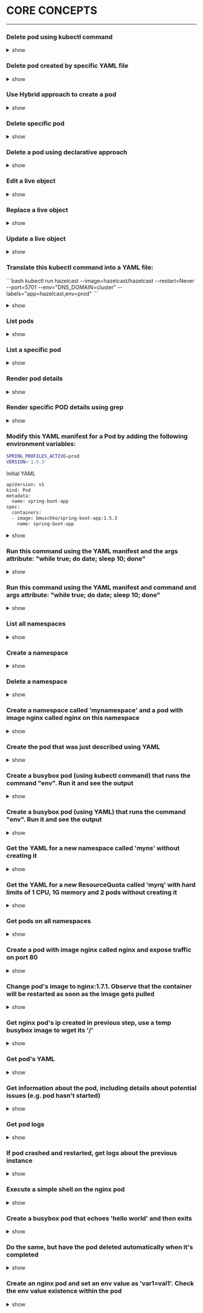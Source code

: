 # CORE CONCEPTS
-------------------
### Delete pod using kubectl command 
<details><summary>show</summary>
  
  ```bash
  kubectl delete pod frontend
  ```
  
</details>

### Delete pod created by specific YAML file 
<details><summary>show</summary>  
  ```bash
  kubectl delete -f pod.yaml
  ```  
</details>

### Use Hybrid approach to create a pod 
<details><summary>show</summary>
  <p>
  ```bash
  kubectl run frontend --image=nginx --restart=Never --port=80 \
  -o yaml --dry-run=client > pod.yaml
  ```
  ```bash
  kubectl create -f pod.yaml
  ```
  </p>
</details>


### Delete specific pod
<details><summary>show</summary>
  <p>
  ```bash
  kubectl delete pod frontend
  ```
  </p>
</details>

### Delete a pod using declarative approach
<details><summary>show</summary>
  <p>
  ```bash
  kubectl delete -f pod.yaml
  ```
  </p>
</details>

### Edit a live object
<details><summary>show</summary>
  <p>
  ```bash
  kubectl edit pod frontend
  ```
  </p>
</details>

### Replace a live object
<details><summary>show</summary>
  <p>
  ```bash
  kubectl replace -f pod.yaml
  ```
  </p>
</details>

### Update a live object
<details><summary>show</summary>
  <p>
  ```bash
  kubectl apply -f pod.yaml
  ```
  </p>
</details>

### Translate this kubectl command into a YAML file:
<p>
```bash
  kubectl run hazelcast --image=hazelcast/hazelcast --restart=Never --port=5701 --env="DNS_DOMAIN=cluster" --labels="app=hazelcast,env=prod"
```
  
</p>
<details><summary>show</summary>
  <p>
  ```bash
  apiVersion: v1
  kind: Pod
  metadata:
  name: hazelcast
  labels:
    app: hazelcast
    env: prod
  spec:
  containers:
  - env:
    - name: DNS_DOMAIN
      value: cluster
  image: hazelcast/hazelcast
  name: hazelcast
  ports:
  - containerPort: 5701
  restartPolicy: Never
  ```
  </p>
</details>

### List pods
<details><summary>show</summary>
  <p>
  ```bash
  kubectl get pods
  ```
  </p>
</details>

### List a specific pod
<details><summary>show</summary>
  <p>
  ```bash
  kubectl get pods hazelcast
  ```
  </p>
</details>

### Render pod details
<details><summary>show</summary>
  <p>
  ```bash
  kubectl describe pods hazelcast
  ```
  </p>
</details>

### Render specific POD details using grep
<details><summary>show</summary>
  <p>
  ```bash
  kubectl describe pods hazelcast | grep Image:
  ```
  </p>
</details>

### Modify this YAML manifest for a Pod by adding the following environment variables:
```bash
SPRING_PROFILES_ACTIVE=prod
VERSION='1.5.3'
```

Initial YAML

```bash
apiVersion: v1
kind: Pod
metadata:
  name: spring-boot-app
spec:
  containers:
  - image: bmuschko/spring-boot-app:1.5.3
    name: spring-boot-app
```

<details><summary>show</summary>
  <p>
  ```bash
  apiVersion: v1
  kind: Pod
  metadata:
    name: spring-boot-app
  spec:
    containers:
    - image: bmuschko/spring-boot-app:1.5.3
      name: spring-boot-app
      env:
      - name: SPRING_PROFILES_ACTIVE
        value: prod
      - name: VERSION
        value: '1.5.3'
  ```
  </p>
</details>

### Run this command using the YAML manifest and the args attribute: "while true; do date; sleep 10; done"
<details><summary>show</summary>
  <p>
  ```bash
  apiVersion: v1
  kind: Pod
  metadata:
    name: mypod
  spec:
    containers:
    - args:
    - /bin/sh
    - -c
    - while true; do date; sleep 10; done
    image: busybox
    name: mypod
  restartPolicy: Never
  ```
  </p>
</details>

### Run this command using the YAML manifest and command and args attribute: "while true; do date; sleep 10; done"
<details><summary>show</summary>
  <p>
  ```bash
  apiVersion: v1
  kind: Pod
  metadata:
    name: mypod
  spec:
    containers:
    - command: ["/bin/sh"]
    args: ["-c", "while true; do date; sleep 10; done"]
    image: busybox
    name: mypod
  restartPolicy: Never
  ```
  To validate
  ```bash
  kubectl create -f pod.yaml
  kubectl logs mypod -f
  ```
  </p>
</details>

### List all namespaces
<details><summary>show</summary>
  <p>
  ```bash
  kubectl get namespaces
  ```
  </p>
</details>

### Create a namespace
<details><summary>show</summary>
  <p>
  ```bash
  kubectl create namespace code-red
  ```
  </p>
</details>

### Delete a namespace
<details><summary>show</summary>
  <p>
  ```bash
  kubectl delete namespace code-red
  ```
  </p>
</details>

### Create a namespace called 'mynamespace' and a pod with image nginx called nginx on this namespace
<details><summary>show</summary>
  <p>
  ```bash
  kubectl create namespace mynamespace
  kubectl run nginx --image=nginx --restart=Never -n mynamespace
  ```
  </p>
</details>

### Create the pod that was just described using YAML
<details><summary>show</summary>
  <p>
  Easily generate YAML with:
  ```bash
  kubectl run nginx --image=nginx --restart=Never --dry-run=client -n mynamespace -o yaml > pod.yaml
  ```

  ```bash
  cat pod.yaml
  ```
  ```yaml
  apiVersion: v1
  kind: Pod
  metadata:
    creationTimestamp: null
    labels:
      run: nginx
    name: nginx
    namespace: mynamespace
  spec:
    containers:
    - image: nginx
      imagePullPolicy: IfNotPresent
      name: nginx
      resources: {}
    dnsPolicy: ClusterFirst
    restartPolicy: Never
  status: {}
  ```

  ```bash
  kubectl create -f pod.yaml
  ```
  Alternatively, you can run in one line
  ```bash
  kubectl run nginx --image=nginx --restart=Never --dry-run=client -o yaml | kubectl create -n mynamespace -f -
  ```
  </p>
</details>

### Create a busybox pod (using kubectl command) that runs the command "env". Run it and see the output
<details><summary>show</summary>
  <p>
  ```bash
  kubectl run busybox --image=busybox --command --restart=Never -it --rm -- env # -it will help in seeing the output, --rm will immediately delete the pod after it exits
  # or, just run it without -it
  kubectl run busybox --image=busybox --command --restart=Never -- env
  # and then, check its logs
  kubectl logs busybox
  ```
  </p>
</details>

### Create a busybox pod (using YAML) that runs the command "env". Run it and see the output
<details><summary>show</summary>
<p>
```bash
# create a  YAML template with this command
kubectl run busybox --image=busybox --restart=Never --dry-run=client -o yaml --command -- env > envpod.yaml
# see it
cat envpod.yaml
```

```YAML
apiVersion: v1
kind: Pod
metadata:
  creationTimestamp: null
  labels:
    run: busybox
  name: busybox
spec:
  containers:
  - command:
    - env
    image: busybox
    name: busybox
    resources: {}
  dnsPolicy: ClusterFirst
  restartPolicy: Never
status: {}
```

```bash
# apply it and then see the logs
kubectl apply -f envpod.yaml
kubectl logs busybox
```
</p>
</details>

### Get the YAML for a new namespace called 'myns' without creating it
<details><summary>show</summary>
  <p>
  ```bash
  kubectl create namespace myns -o yaml --dry-run=client
  ```
  </p>
</details>

### Get the YAML for a new ResourceQuota called 'myrq' with hard limits of 1 CPU, 1G memory and 2 pods without creating it
<details><summary>show</summary>
  <p>
  ```bash
  kubectl create quota myrq --hard=cpu=1,memory=1G,pods=2 --dry-run=client -o yaml
  ```
  </p>
</details>

### Get pods on all namespaces
<details><summary>show</summary>
  <p>
  ```bash
  kubectl get po --all-namespaces
  ```
  Alternatively 

  ```bash
  kubectl get po -A
  ```
  </p>
</details>

### Create a pod with image nginx called nginx and expose traffic on port 80
<details><summary>show</summary>
  <p>
  ```bash
  kubectl run nginx --image=nginx --restart=Never --port=80
  ```
  </p>
</details>

### Change pod's image to nginx:1.7.1. Observe that the container will be restarted as soon as the image gets pulled
<details><summary>show</summary>
<p>

*Note*: The `RESTARTS` column should contain 0 initially (ideally - it could be any number)

```bash
# kubectl set image POD/POD_NAME CONTAINER_NAME=IMAGE_NAME:TAG
kubectl set image pod/nginx nginx=nginx:1.7.1
kubectl describe po nginx # you will see an event 'Container will be killed and recreated'
kubectl get po nginx -w # watch it
```

*Note*: some time after changing the image, you should see that the value in the `RESTARTS` column has been increased by 1, because the container has been restarted, as stated in the events shown at the bottom of the `kubectl describe pod` command:

```
Events:
  Type    Reason     Age                  From               Message
  ----    ------     ----                 ----               -------
[...]
  Normal  Killing    100s                 kubelet, node3     Container pod1 definition changed, will be restarted
  Normal  Pulling    100s                 kubelet, node3     Pulling image "nginx:1.7.1"
  Normal  Pulled     41s                  kubelet, node3     Successfully pulled image "nginx:1.7.1"
  Normal  Created    36s (x2 over 9m43s)  kubelet, node3     Created container pod1
  Normal  Started    36s (x2 over 9m43s)  kubelet, node3     Started container pod1
```

*Note*: you can check pod's image by running

```bash
kubectl get po nginx -o jsonpath='{.spec.containers[].image}{"\n"}'
```

</p>
</details>

### Get nginx pod's ip created in previous step, use a temp busybox image to wget its '/'
<details><summary>show</summary>
<p>

```bash
kubectl get po -o wide # get the IP, will be something like '10.1.1.131'
# create a temp busybox pod
kubectl run busybox --image=busybox --rm -it --restart=Never -- wget -O- 10.1.1.131:80
```

Alternatively you can also try a more advanced option:

```bash
# Get IP of the nginx pod
NGINX_IP=$(kubectl get pod nginx -o jsonpath='{.status.podIP}')
# create a temp busybox pod
kubectl run busybox --image=busybox --env="NGINX_IP=$NGINX_IP" --rm -it --restart=Never -- sh -c 'wget -O- $NGINX_IP:80'
``` 

Or just in one line:

```bash
kubectl run busybox --image=busybox --rm -it --restart=Never -- wget -O- $(kubectl get pod nginx -o jsonpath='{.status.podIP}:{.spec.containers[0].ports[0].containerPort}')
```

</p>
</details>

### Get pod's YAML
<details><summary>show</summary>
  <p>
  ```bash
  kubectl get po nginx -o yaml
  # or
  kubectl get po nginx -oyaml
  # or
  kubectl get po nginx --output yaml
  # or
  kubectl get po nginx --output=yaml
  ```
  </p>
</details>

### Get information about the pod, including details about potential issues (e.g. pod hasn't started)
<details><summary>show</summary>
  <p>
  ```bash
  kubectl describe po nginx
  ```
  </p>
</details>

### Get pod logs
<details><summary>show</summary>
  <p>
  ```bash
  kubectl logs nginx
  ```
  </p>
</details>

### If pod crashed and restarted, get logs about the previous instance
<details><summary>show</summary>
  <p>
  ```bash
  kubectl logs nginx -p
  # or
  kubectl logs nginx --previous
  ```
  </p>
</details>

### Execute a simple shell on the nginx pod
<details><summary>show</summary>
  <p>
  ```bash
  kubectl exec -it nginx -- /bin/sh
  ```
  </p>
</details>

### Create a busybox pod that echoes 'hello world' and then exits
<details><summary>show</summary>
  <p>
  ```bash
  kubectl run busybox --image=busybox -it --restart=Never -- echo 'hello world'
  # or
  kubectl run busybox --image=busybox -it --restart=Never -- /bin/sh -c 'echo hello world'
  ```
  </p>
</details>

### Do the same, but have the pod deleted automatically when it's completed
<details><summary>show</summary>
  <p>
  ```bash
  kubectl run busybox --image=busybox -it --rm --restart=Never -- /bin/sh -c 'echo hello world'
  kubectl get po # nowhere to be found :)
  ```
  </p>
</details>

### Create an nginx pod and set an env value as 'var1=val1'. Check the env value existence within the pod
<details><summary>show</summary>
<p>

```bash
kubectl run nginx --image=nginx --restart=Never --env=var1=val1
# then
kubectl exec -it nginx -- env
# or
kubectl exec -it nginx -- sh -c 'echo $var1'
# or
kubectl describe po nginx | grep val1
# or
kubectl run nginx --restart=Never --image=nginx --env=var1=val1 -it --rm -- env
```

</p>
</details>
